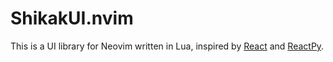 # ShikakUI.nvim

This is a UI library for Neovim written in Lua, inspired by [React](https://react.dev/) and [ReactPy](https://reactpy.dev/docs/index.html).
